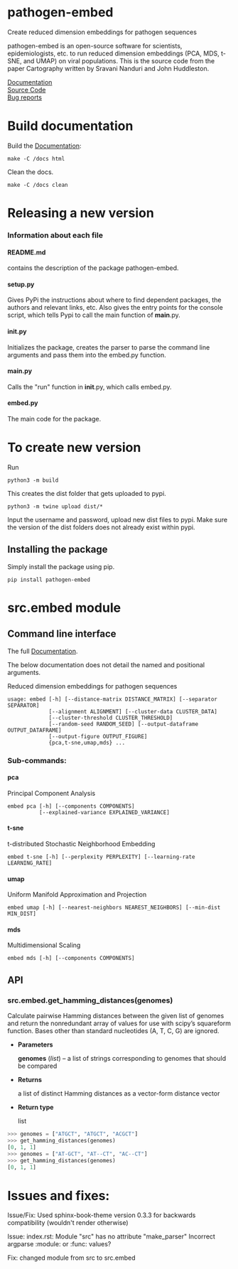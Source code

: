 # pathogen-embed
Create reduced dimension embeddings for pathogen sequences


pathogen-embed is an open-source software for scientists, epidemiologists, etc. to run reduced dimension embeddings (PCA, MDS, t-SNE, and UMAP) on viral populations. This is the source code from the paper Cartography written by Sravani Nanduri and John Huddleston.

[Documentation](https://blab.github.io/pathogen-embed/)\
[Source Code](https://github.com/blab/pathogen-embed/tree/main)\
[Bug reports](https://github.com/blab/pathogen-embed/issues)

# Build documentation  
Build the [Documentation](https://blab.github.io/pathogen-embed/):

``` make -C /docs html ```

Clean the docs.

``` make -C /docs clean ```

# Releasing a new version

### Information about each file

#### README.md

contains the description of the package pathogen-embed.

#### setup.py

Gives PyPi the instructions about where to find dependent packages, the authors and relevant links, etc. Also gives the entry points for the console script, which tells Pypi to call the main function of __main__.py. 

#### __init__.py

Initializes the package, creates the parser to parse the command line arguments and pass them into the embed.py function.

#### __main__.py

Calls the "run" function in __init__.py, which calls embed.py. 

#### embed.py

The main code for the package.

# To create new version 

Run 

``` python3 -m build ``` 

This creates the dist folder that gets uploaded to pypi.

``` python3 -m twine upload dist/* ```

Input the username and password, upload new dist files to pypi. Make sure the version of the dist folders does not already exist within pypi. 


## Installing the package

Simply install the package using pip.

```
pip install pathogen-embed
```

# src.embed module

## Command line interface

The full [Documentation](https://blab.github.io/pathogen-embed/). 

The below documentation does not detail the named and positional arguments. 

Reduced dimension embeddings for pathogen sequences


```
usage: embed [-h] [--distance-matrix DISTANCE_MATRIX] [--separator SEPARATOR]
             [--alignment ALIGNMENT] [--cluster-data CLUSTER_DATA]
             [--cluster-threshold CLUSTER_THRESHOLD]
             [--random-seed RANDOM_SEED] [--output-dataframe OUTPUT_DATAFRAME]
             [--output-figure OUTPUT_FIGURE]
             {pca,t-sne,umap,mds} ...
```

### Sub-commands:

#### pca

Principal Component Analysis

```
embed pca [-h] [--components COMPONENTS]
          [--explained-variance EXPLAINED_VARIANCE]
```

#### t-sne

t-distributed Stochastic Neighborhood Embedding

```
embed t-sne [-h] [--perplexity PERPLEXITY] [--learning-rate LEARNING_RATE]
```

#### umap

Uniform Manifold Approximation and Projection

```
embed umap [-h] [--nearest-neighbors NEAREST_NEIGHBORS] [--min-dist MIN_DIST]
```

#### mds

Multidimensional Scaling

```
embed mds [-h] [--components COMPONENTS]
```

## API


### src.embed.get_hamming_distances(genomes)
Calculate pairwise Hamming distances between the given list of genomes
and return the nonredundant array of values for use with scipy’s squareform function.
Bases other than standard nucleotides (A, T, C, G) are ignored.


* **Parameters**

    **genomes** (*list*) – a list of strings corresponding to genomes that should be compared



* **Returns**

    a list of distinct Hamming distances as a vector-form distance vector



* **Return type**

    list


```python
>>> genomes = ["ATGCT", "ATGCT", "ACGCT"]
>>> get_hamming_distances(genomes)
[0, 1, 1]
>>> genomes = ["AT-GCT", "AT--CT", "AC--CT"]
>>> get_hamming_distances(genomes)
[0, 1, 1]
```

# Issues and fixes:

Issue/Fix: Used sphinx-book-theme version 0.3.3 for backwards compatibility (wouldn't render otherwise)

Issue: index.rst: Module "src" has no attribute "make_parser"
Incorrect argparse :module: or :func: values?

Fix: changed module from src to src.embed




